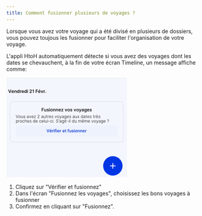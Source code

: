 ```yaml
---
title: Comment fusionner plusieurs de voyages ?
---
```


Lorsque vous avez votre voyage qui a été divisé en plusieurs de dossiers, vous pouvez
toujous les fusionner pour faciliter l'organisation de votre voyage.

L'appli HtoH automatiquement détecte si vous avez des voyages dont les dates se chevauchent, à la fin de votre écran Timeline, un message affiche comme:

![](./images/merge-trips.png)

1. Cliquez sur "Vérifier et fusionnez"
2. Dans l'écran "Fusionnez les voyages", choisissez les bons voyages à fusionner
3. Confirmez en cliquant sur "Fusionnez".
